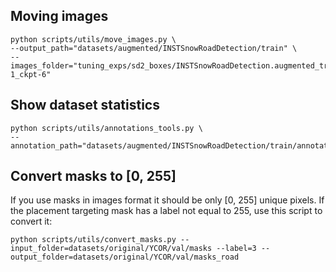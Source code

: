 ## Moving images
```
python scripts/utils/move_images.py \
--output_path="datasets/augmented/INSTSnowRoadDetection/train" \
--images_folder="tuning_exps/sd2_boxes/INSTSnowRoadDetection.augmented_train_gs-1_ckpt-6" 
```

## Show dataset statistics
```
python scripts/utils/annotations_tools.py \
--annotation_path="datasets/augmented/INSTSnowRoadDetection/train/annotation.json" 
```

## Convert masks to [0, 255]
If you use masks in images format it should be only [0, 255] unique pixels. If the placement targeting mask has a label not equal to 255, use this script to convert it: 
```
python scripts/utils/convert_masks.py --input_folder=datasets/original/YCOR/val/masks --label=3 --output_folder=datasets/original/YCOR/val/masks_road
```